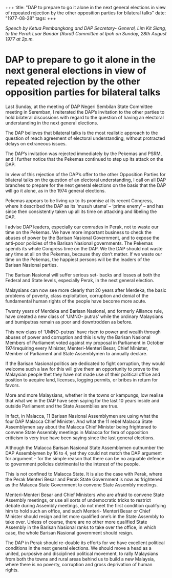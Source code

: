 +++ 
title: "DAP to prepare to go it alone in the next general elections in view of repeated rejection by the other opposition parties for bilateral talks"
date: "1977-08-28"
tags:
+++

_Speech by Ketua Pembangkang and DAP Secretary- General, Lim Kit Siang, to the Perak Luar Bandar (Rural) Committee at Ipoh on Sunday, 28th August 1977 at 2p.m._

# DAP to prepare to go it alone in the next general elections in view of repeated rejection by the other opposition parties for bilateral talks

Last Sunday, at the meeting of DAP Negeri Sembilan State Committee meeting in Seremban, I reiterated the DAP’s invitation to the other parties to hold bilateral discussions with regard to the question of having an electoral understanding in the next general elections.</u>

The DAP believes that bilateral talks is the most realistic approach to the question of reach agreement of electoral understanding, without protracted delays on extraneous issues.

The DAP’s invitation was rejected immediately by the Pekemas and PSRM, and I further notice that the Pekemas continued to step up its attack on the DAP.

In view of this rejection of the DAP’s offer to the other Opposition Parties for bilateral talks on the question of an electoral understanding, I call on all DAP branches to prepare for the next general elections on the basis that the DAP will go it alone, as in the 1974 general elections.

Pekemas appears to be living up to its promise at its recent Congress, where it described the DAP as its ‘musuh utama’ – ‘prime enemy’ – and has since then consistently taken up all its time on attacking and libeling the DAP.

I advise DAP leaders, especially our comrades in Perak, not to waste our time on the Pekemas. We have more important business to check the abuses of power by the Barisan Nasional Government, and to expose the anti-poor policies of the Barisan Nasional governments. The Pekemas spends its whole Congress time on the DAP. We the DAP should not waste any time at all on the Pekemas, because they don’t matter. If we waste our time on the Pekemas, the happiest persons will be the leaders of the Barisan Nasional parties.

The Barisan Nasional will suffer serious set- backs and losses at both the Federal and State levels, especially Perak, in the next general election.

Malaysians can now see more clearly that 20 years after Merdeka, the basic problems of poverty, class exploitation, corruption and denial of the fundamental human rights of the people have become more acute.

Twenty years of Merdeka and Barisan Nasional, and formerly Alliance rule, have created a new class of  ‘UMNO- putras’ while the ordinary Malaysians and bumiputras remain as poor and downtrodden as before. 

This new class of ‘UMNO-putras’ have risen to power and wealth through abuses of power and corruption and this is why the Barisan Nasional Members of Parliament voted against my proposal in Parliament in October 1974requiring every Minister, Menteri-Menteri Besar, Chief Minister, Member of Parliament and State Assemblymen to annually declare. 

If the Barisan Nasional politics are dedicated to fight corruption, they would welcome such a law for this will give them an opportunity to prove to the Malaysian people thet they have not made use of their political office and position to aequire land, licenses, logging permits, or bribes in return for favors.

More and more Malaysians, whether in the towns or kampungs, low realise that what we in the DAP have seen saying for the last 10 years inside and outside Parliament and the State Assemblies are true.

In fact, in Malacca, 11 Barisan Nasional Assemblymen are using what the four DAP Malacca Chief Minister. And what the 11 rebel Malacca State Assemblymen say about the Malacca Chief Minister being frightened to convene State Assembly meetings in Malacca for fera of opposition criticism is very true have been saying since the last general elections.

Although the Malacca Barisan Nasional State Assemblymen outnumber the DAP Assemblymen by 16 to 4, yet they could  not  match the DAP argument  for argument – for the simple reason that there can be no arguable defence to government  policies  detrimental to the interest of the people. 

This is not confined to Malacca State. It is also the case with Perak, where the Perak Menteri Besar and Perak State Government is now as frightened as the Malacca State Government to convene State Assembly meetings.

Menteri-Menteri Besar and Chief Ministers who are afraid to convene State Assembly meetings, or use all sorts of undemocratic tricks to restrict debate during Assembly meetings, do not meet the first condition qualifying him to hold such an office, and such Menteri- Menteri Besar or Chief Minister should resign and let more qualified one’s in the State Assembly to take over. Unless of course, there are no other more qualified State Assembly in the Barisan Nasional ranks to take over the office, in which case, the whole Barisan Nasional government should resign.

The DAP in Perak should re-double its efforts for we have excellent political conditions in the next general elections. We should move a head as a united, purposive and disciplined political movement, to rally Malaysians from both the towns and rural areas behind us to build a new Malaysia, where there is no poverty, corruption and gross deprivation of human rights.
 
